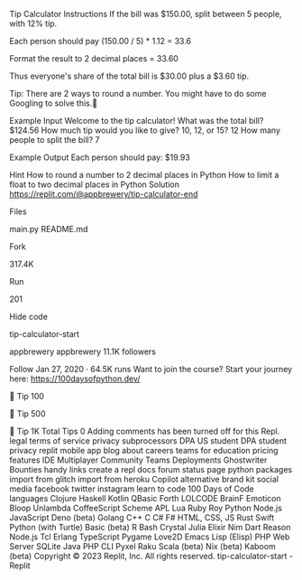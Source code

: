 Tip Calculator
Instructions
If the bill was $150.00, split between 5 people, with 12% tip.

Each person should pay (150.00 / 5) * 1.12 = 33.6

Format the result to 2 decimal places = 33.60

Thus everyone's share of the total bill is $30.00 plus a $3.60 tip.

Tip: There are 2 ways to round a number. You might have to do some Googling to solve this.💪

Example Input
Welcome to the tip calculator!
What was the total bill? $124.56
How much tip would you like to give? 10, 12, or 15? 12
How many people to split the bill? 7

Example Output
Each person should pay: $19.93

Hint
How to round a number to 2 decimal places in Python
How to limit a float to two decimal places in Python
Solution
https://replit.com/@appbrewery/tip-calculator-end

Files

main.py
README.md

Fork

317.4K

Run

201

Hide code


tip-calculator-start

appbrewery
appbrewery
11.1K followers

Follow
Jan 27, 2020
·
64.5K runs
Want to join the course? Start your journey here:
https://100daysofpython.dev/


🍬
Tip
100

🍕
Tip
500

🌯
Tip
1K
Total Tips
0
Adding comments has been turned off for this Repl.
legal
terms of service
privacy
subprocessors
DPA
US student DPA
student privacy
replit
mobile app
blog
about
careers
teams for education
pricing
features
IDE
Multiplayer
Community
Teams
Deployments
Ghostwriter
Bounties
handy links
create a repl
docs
forum
status page
python packages
import from glitch
import from heroku
Copilot alternative
brand kit
social media
facebook
twitter
instagram
learn to code
100 Days of Code
languages
Clojure
Haskell
Kotlin
QBasic
Forth
LOLCODE
BrainF
Emoticon
Bloop
Unlambda
CoffeeScript
Scheme
APL
Lua
Ruby
Roy
Python
Node.js
JavaScript
Deno (beta)
Golang
C++
C
C#
F#
HTML, CSS, JS
Rust
Swift
Python (with Turtle)
Basic (beta)
R
Bash
Crystal
Julia
Elixir
Nim
Dart
Reason Node.js
Tcl
Erlang
TypeScript
Pygame
Love2D
Emacs Lisp (Elisp)
PHP Web Server
SQLite
Java
PHP CLI
Pyxel
Raku
Scala (beta)
Nix (beta)
Kaboom (beta)
Copyright © 2023 Replit, Inc. All rights reserved.
tip-calculator-start - Replit
